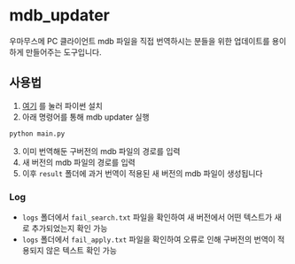# mdb_updater

우마무스메 PC 클라이언트 mdb 파일을 직접 번역하시는 분들을 위한 업데이트를 용이하게 만들어주는 도구입니다.

## 사용법
1. [여기](https://python.org/) 를 눌러 파이썬 설치
2. 아래 명령어를 통해 mdb updater 실행
```
python main.py
```
3. 이미 번역해둔 구버전의 mdb 파일의 경로를 입력
4. 새 버전의 mdb 파일의 경로를 입력
5. 이후 `result` 폴더에 과거 번역이 적용된 새 버전의 mdb 파일이 생성됩니다

### Log
* `logs` 폴더에서 `fail_search.txt` 파일을 확인하여 새 버전에서 어떤 텍스트가 새로 추가되었는지 확인 가능
* `logs` 폴더에서 `fail_apply.txt` 파일을 확인하여 오류로 인해 구버전의 번역이 적용되지 않은 텍스트 확인 가능